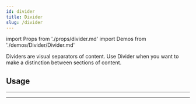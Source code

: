 ```yaml
---
id: divider
title: Divider
slug: /divider
---
```


import Props from './props/divider.md'
import Demos from './demos/Divider/Divider.md'

Dividers are visual separators of content. Use Divider when you want to make a
distinction between sections of content.

## Usage

<Demos />

---

<Props />

---
